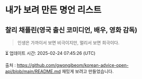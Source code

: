 # 내가 보려 만든 명언 리스트

##  찰리 채플린(영국 출신 코미디언, 배우, 영화 감독)
> 인생은 가까이서 보면 비극이지만, 멀리서 보면 희극이다.


⏳ 업데이트 시간: 2025-02-24 07:45:26 (UTC)

출처 : https://github.com/gwongibeom/korean-advice-open-api/blob/main/README.md
재밌게 보려고 만들었습니다.
